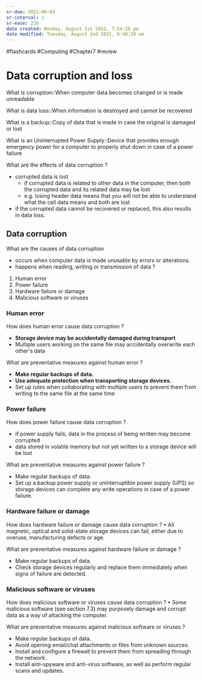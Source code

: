 ```yaml
---
sr-due: 2022-08-03
sr-interval: 1
sr-ease: 226
date created: Monday, August 1st 2022, 7:54:28 pm
date modified: Tuesday, August 2nd 2022, 8:40:29 am
---
```


#flashcards #Computing #Chapter7 #review

# Data corruption and loss

What is corruption::When computer data becomes changed or is made unreadable
<!--SR:!2022-08-03,1,230-->

What is data loss::When information is destroyed and cannot be recovered
<!--SR:!2022-08-03,1,230-->

What is a backup::Copy of data that is made in case the original is damaged or lost

What is an Uninterrupted Power Supply::Device that provides enough emergency power for a computer to properly shut down in case of a power failure
<!--SR:!2022-08-03,1,224-->

What are the effects of data corruption
?
- corrupted data is lost
	- if corrupted data is related to other data in the computer, then both the corrupted data and its related data may be lost
	- e.g. losing header data means that you will not be able to understand what the cell data means and both are lost
- if the corrupted data cannot be recovered or replaced, this also results in data loss.

## Data corruption

What are the causes of data corruption
- occurs when computer data is made unusable by errors or alterations.
- happens when reading, writing or transmission of data
?
1. Human error
2. Power failure
3. Hardware failure or damage
4. Malicious software or viruses

### Human error

How does human error cause data corruption
?
 - **Storage device may be accidentally damaged during transport**
 - Multiple users working on the same file may accidentally overwrite each other's data
<!--SR:!2022-08-03,1,230-->

What are preventative measures against human error
?
 - **Make regular backups of data.**
 - **Use adequate protection when transporting storage devices.**
 - Set up rules when collaborating with multiple users to prevent them from writing to the same file at the same time

### Power failure

How does power failure cause data corruption
?
- if power supply fails, data in the process of being written may become corrupted
- data stored in volatile memory but not yet written to a storage device will be lost

What are preventative measures against power failure
?
- Make regular backups of data.
- Set up a backup power supply or uninterruptible power supply (UPS) so storage devices can complete any write operations in case of a power failure.

### Hardware failure or damage

How does hardware failure or damage cause data corruption
?
• All magnetic, optical and solid-state storage devices can fail, either due to overuse, manufacturing defects or age.


What are preventative measures against hardware failure or damage
?
- Make regular backups of data.
- Check storage devices regularly and replace them immediately when signs of failure are detected.

### Malicious software or viruses

How does malicious software or viruses cause data corruption
?
• Some malicious software (see section 7.3) may purposely damage and corrupt data as a way of attacking the computer.

What are preventative measures against malicious software or viruses
?
- Make regular backups of data.
- Avoid opening email/chat attachments or files from unknown sources.
- Install and configure a firewall to prevent them from spreading through the network.
- Install anti-spyware and anti-virus software, as well as perform regular scans and updates.